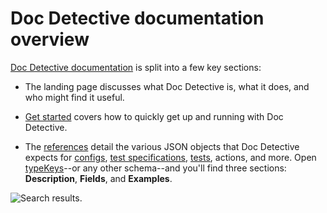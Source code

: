 # Doc Detective documentation overview

[comment]: # (test start {"id":"doc-detective-docs", "detectSteps": false})

[Doc Detective documentation](http://doc-detective.com) is split into a few key sections:

[comment]: # (step {"action":"checkLink", "url":"https://doc-detective.com"})

- The landing page discusses what Doc Detective is, what it does, and who might find it useful.

- [Get started](https://doc-detective.com/docs/get-started.html) covers how to quickly get up and running with Doc Detective.

  [comment]: # (step {"action":"checkLink", "url":"https://doc-detective.com/docs/get-started.html"})

- The [references](https://doc-detective.com/docs/category/schemas) detail the various JSON objects that Doc Detective expects for [configs](https://doc-detective.com/docs/references/schemas/config), [test specifications](https://doc-detective.com/docs/references/schemas/specification), [tests](https://doc-detective.com/docs/references/schemas/test), actions, and more. Open [typeKeys](https://doc-detective.com/docs/references/schemas/typeKeys)--or any other schema--and you'll find three sections: **Description**, **Fields**, and **Examples**.

  [comment]: # (step {"action":"checkLink", "url":"https://doc-detective.com/docs/category/schemas"})
  [comment]: # (step {"action":"checkLink", "url":"https://doc-detective.com/docs/references/schemas/config"})
  [comment]: # (step {"action":"checkLink", "url":"https://doc-detective.com/docs/references/schemas/specification"})
  [comment]: # (step {"action":"checkLink", "url":"https://doc-detective.com/docs/references/schemas/test"})
  [comment]: # (step {"action":"goTo", "url":"https://doc-detective.com/docs/references/schemas/typeKeys"})
  [comment]: # (step {"action":"find", "selector":"h2#fields", "matchText":"Fields"})
  [comment]: # (step {"action":"find", "selector":"h2#examples", "matchText":"Examples"})

![Search results.](reference.png)

[comment]: # (step {"action":"saveScreenshot", "path":"reference.png", "maxVariation":5, "overwrite":"byVariation"})
[comment]: # (test end)